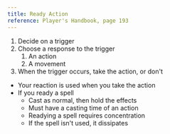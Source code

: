 ```yaml
---
title: Ready Action
reference: Player's Handbook, page 193
---
```


1. Decide on a trigger
2. Choose a response to the trigger
   1. An action
   2. A movement
3. When the trigger occurs, take the action, or don't

- Your reaction is used when you take the action
- If you ready a spell
  - Cast as normal, then hold the effects
  - Must have a casting time of an action
  - Readying a spell requires concentration
  - If the spell isn't used, it dissipates
